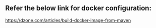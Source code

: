 ## Refer the below link for docker configuration:

https://dzone.com/articles/build-docker-image-from-maven

